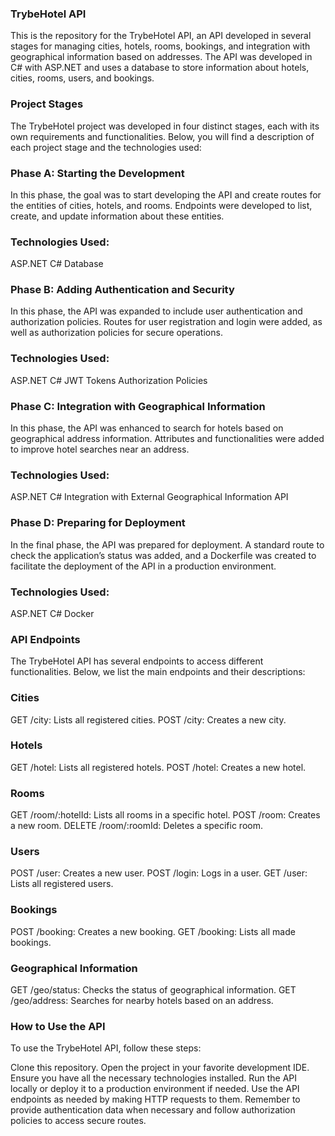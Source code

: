 ### TrybeHotel API
This is the repository for the TrybeHotel API, an API developed in several stages for managing cities, hotels, rooms, bookings, and integration with geographical information based on addresses. The API was developed in C# with ASP.NET and uses a database to store information about hotels, cities, rooms, users, and bookings.

### Project Stages
The TrybeHotel project was developed in four distinct stages, each with its own requirements and functionalities. Below, you will find a description of each project stage and the technologies used:

### Phase A: Starting the Development
In this phase, the goal was to start developing the API and create routes for the entities of cities, hotels, and rooms. Endpoints were developed to list, create, and update information about these entities.

### Technologies Used:

ASP.NET
C#
Database

### Phase B: Adding Authentication and Security
In this phase, the API was expanded to include user authentication and authorization policies. Routes for user registration and login were added, as well as authorization policies for secure operations.

### Technologies Used:

ASP.NET
C#
JWT Tokens
Authorization Policies

### Phase C: Integration with Geographical Information
In this phase, the API was enhanced to search for hotels based on geographical address information. Attributes and functionalities were added to improve hotel searches near an address.

### Technologies Used:

ASP.NET
C#
Integration with External Geographical Information API

### Phase D: Preparing for Deployment
In the final phase, the API was prepared for deployment. A standard route to check the application’s status was added, and a Dockerfile was created to facilitate the deployment of the API in a production environment.

### Technologies Used:

ASP.NET
C#
Docker

### API Endpoints
The TrybeHotel API has several endpoints to access different functionalities. Below, we list the main endpoints and their descriptions:

### Cities
GET /city: Lists all registered cities.
POST /city: Creates a new city.
### Hotels
GET /hotel: Lists all registered hotels.
POST /hotel: Creates a new hotel.
### Rooms
GET /room/:hotelId: Lists all rooms in a specific hotel.
POST /room: Creates a new room.
DELETE /room/:roomId: Deletes a specific room.
### Users
POST /user: Creates a new user.
POST /login: Logs in a user.
GET /user: Lists all registered users.
### Bookings
POST /booking: Creates a new booking.
GET /booking: Lists all made bookings.
### Geographical Information
GET /geo/status: Checks the status of geographical information.
GET /geo/address: Searches for nearby hotels based on an address.

### How to Use the API
To use the TrybeHotel API, follow these steps:

Clone this repository.
Open the project in your favorite development IDE.
Ensure you have all the necessary technologies installed.
Run the API locally or deploy it to a production environment if needed.
Use the API endpoints as needed by making HTTP requests to them.
Remember to provide authentication data when necessary and follow authorization policies to access secure routes.
